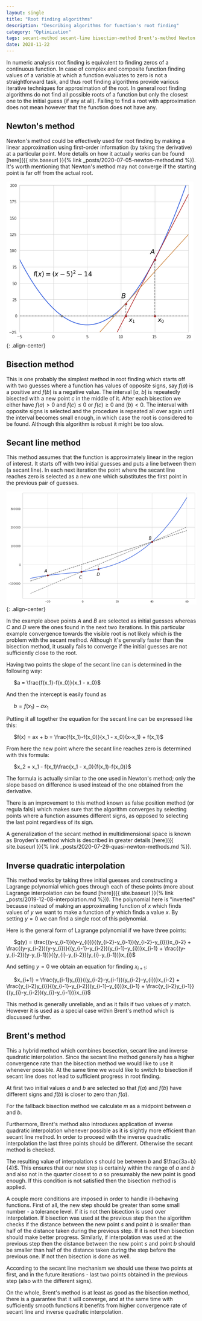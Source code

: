 ```yaml
---
layout: single
title: "Root finding algorithms"
description: "Describing algorithms for function's root finding"
category: "Optimization"
tags: secant-method secant-line bisection-method Brent's-method Newton's-method zero-finding false-position-method Broyden's-method inverse-quadratic-interpolation
date: 2020-11-22
---
```


In numeric analysis root finding is equivalent to finding zeros of a continuous function. In case of complex and composite function finding values of a variable at which a function evaluates to zero is not a straightforward task, and thus root finding algorithms provide various iterative techniques for approximation of the root. In general root finding algorithms do not find all possible roots of a function but only the closest one to the initial guess (if any at all). Failing to find a root with approximation does not mean however that the function does not have any.

## Newton's method

Newton's method could be effectively used for root finding by making a linear approximation using first-order information (by taking the derivative) at a particular point. More details on how it actually works can be found [here]({{ site.baseurl }}{% link _posts/2020-07-05-newton-method.md %}). It's worth mentioning that Newton's method may not converge if the starting point is far off from the actual root.

![](/assets/images/optimization/newton_zero_finding.png){: .align-center}

## Bisection method

This is one probably the simplest method in root finding which starts off with two guesses where a function has values of opposite signs, say $f(a)$ is a positive and $f(b)$ is a negative value. The interval [$a$, $b$] is repeatedly bisected with a new point $c$ in the middle of it. After each bisection we either have $f(a) > 0$ and $f(c) \leq 0$ or $f(c) \geq 0$ and $(b) < 0$. The interval with opposite signs is selected and the procedure is repeated all over again until the interval becomes small enough, in which case the root is considered to be found. Although this algorithm is robust it might be too slow.  

## Secant line method

This method assumes that the function is approximately linear in the region of interest. It starts off with two initial guesses and puts a line between them (a secant line). In each next iteration the point where the secant line reaches zero is selected as a new one which substitutes the first point in the previous pair of guesses.

![](/assets/images/optimization/secant_method.png){: .align-center}

In the example above points $A$ and $B$ are selected as initial guesses whereas $C$ and $D$ were the ones found in the next two iterations. In this particular example convergence towards the visible root is not likely which is the problem with the secant method. Although it's generally faster than the bisection method, it usually fails to converge if the initial guesses are not sufficiently close to the root.

Having two points the slope of the secant line can is determined in the following way:

&nbsp;&nbsp;&nbsp;&nbsp;
$a = \frac{f(x_1)-f(x_0)}{x_1 - x_0}$

And then the intercept is easily found as

&nbsp;&nbsp;&nbsp;&nbsp;
$b = f(x_1) - ax_1$

Putting it all together the equation for the secant line can be expressed like this:

&nbsp;&nbsp;&nbsp;&nbsp;
$f(x) = ax + b = \frac{f(x_1)-f(x_0)}{x_1 - x_0}(x-x_1) + f(x_1)$

From here the new point where the secant line reaches zero is determined with this formula:

&nbsp;&nbsp;&nbsp;&nbsp;
$x_2 = x_1 - f(x_1)\frac{x_1 - x_0}{f(x_1)-f(x_0)}$

The formula is actually similar to the one used in Newton's method; only the slope based on difference is used instead of the one obtained from the derivative.

There is an improvement to this method known as false position method (or regula falsi) which makes sure that the algorithm converges by selecting points where a function assumes different signs, as opposed to selecting the last point regardless of its sign.

A generalization of the secant method in multidimensional space is known as Broyden's method which is described in greater details [here]({{ site.baseurl }}{% link _posts/2020-07-29-quasi-newton-methods.md %}).

## Inverse quadratic interpolation

This method works by taking three initial guesses and constructing a Lagrange polynomial which goes through each of these points (more about Lagrange interpolation can be found [here]({{ site.baseurl }}{% link _posts/2019-12-08-interpolation.md %})). The polynomial here is "inverted" because instead of making an approximating function of $x$ which finds values of $y$ we want to make a function of $y$ which finds a value $x$. By setting $y=0$ we can find a single root of this polynomial.

Here is the general form of Lagrange polynomial if we have three points:

&nbsp;&nbsp;&nbsp;&nbsp;
$g(y) = \frac{(y-y_{i-1})(y-y_{i})}{(y_{i-2}-y_{i-1})(y_{i-2}-y_{i})}x_{i-2} + \frac{(y-y_{i-2})(y-y_{i})}{(y_{i-1}-y_{i-2})(y_{i-1}-y_{i})}x_{i-1} + \frac{(y-y_{i-2})(y-y_{i-1})}{(y_{i}-y_{i-2})(y_{i}-y_{i-1})}x_{i}$

And setting $y=0$ we obtain an equation for finding $x_{i+1}$:

&nbsp;&nbsp;&nbsp;&nbsp;
$x_{i+1} = \frac{y_{i-1}y_{i}}{(y_{i-2}-y_{i-1})(y_{i-2}-y_{i})}x_{i-2} + \frac{y_{i-2}y_{i}}{(y_{i-1}-y_{i-2})(y_{i-1}-y_{i})}x_{i-1} + \frac{y_{i-2}y_{i-1}}{(y_{i}-y_{i-2})(y_{i}-y_{i-1})}x_{i}$

This method is generally unreliable, and as it fails if two values of $y$ match. However it is used as a special case within Brent's method which is discussed further.

## Brent's method

This a hybrid method which combines besection, secant line and inverse quadratic interpolation. Since the secant line method generally has a higher convergence rate than the bisection method we would like to use it whenever possible. At the same time we would like to switch to bisection if secant line does not lead to sufficient progress in root finding.

At first two initial values $a$ and $b$ are selected so that $f(a)$ and $f(b)$ have different signs and $f(b)$ is closer to zero than $f(a)$.

For the fallback bisection method we calculate $m$ as a midpoint between $a$ and $b$.

Furthermore, Brent's method also introduces application of inverse quadratic interpolation whenever possible as it is slightly more efficient than secant line method. In order to proceed with the inverse quadratic interpolation the last three points should be different. Otherwise the secant method is checked.

The resulting value of interpolation $s$ should be between $b$ and $\frac{3a+b}{4}$. This ensures that our new step is certainly within the range of $a$ and $b$ and also not in the quarter closest to $a$ so presumably the new point is good enough. If this condition is not satisfied then the bisection method is applied.

A couple more conditions are imposed in order to handle ill-behaving functions. First of all, the new step should be greater than some small number - a tolerance level. If it is not then bisection is used over interpolation. If bisection was used at the previous step then the algorithm checks if the distance between the new point $s$ and point $b$ is smaller than half of the distance taken during the previous step. If it is not then bisection should make better progress. Similarly, if interpolation was used at the previous step then the distance between the new point $s$ and point $b$ should be smaller than half of the distance taken during the step before the previous one. If not then bisection is done as well.

According to the secant line mechanism we should use these two points at first, and in the future iterations - last two points obtained in the previous step (also with the different signs).

On the whole, Brent's method is at least as good as the bisection method, there is a guarantee that it will converge, and at the same time with sufficiently smooth functions it benefits from higher convergence rate of secant line and inverse quadratic interpolation.